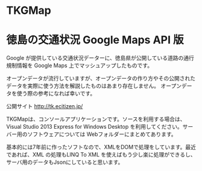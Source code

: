 TKGMap
====

徳島の交通状況 Google Maps API 版
====

Google が提供している交通状況データーに、徳島県が公開している道路の通行規制情報を Google Maps 上でマッシュアップしたものです。

オープンデータが流行していますが、オープンデータの作り方やその公開されたデータを実際に使う方法を解説したものはあまり存在しません。
オープンデータを使う際の参考になれば幸いです。

公開サイト http://tk.ecitizen.jp/

TKGMapは、コンソールアプリケーションです。ソースを利用する場合は、Visual Studio 2013 Express for Windows Desktop を利用してください。サーバー用のソフトウェアについては Webフォルダーにまとめてあります。

基本的には7年前に作ったソフトなので、XMLをDOMで処理をしています。最近であれば、XML の処理もLINQ To XML を使えばもう少し楽に処理ができるし、サーバ用のデータもJsonにしていると思います。
